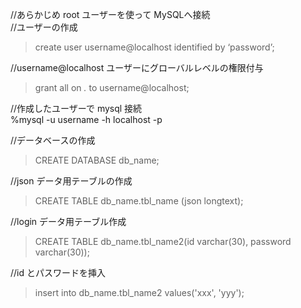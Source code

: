 //あらかじめ root ユーザーを使って MySQLへ接続<br>
//ユーザーの作成<br>

> create user username@localhost identified by ‘password’;

//username@localhost ユーザーにグローバルレベルの権限付与

> grant all on _._ to username@localhost;

//作成したユーザーで mysql 接続<br>
%mysql -u username -h localhost -p

//データベースの作成

> CREATE DATABASE db_name;

//json データ用テーブルの作成

> CREATE TABLE db_name.tbl_name (json longtext);

//login データ用テーブル作成

> CREATE TABLE db_name.tbl_name2(id varchar(30), password varchar(30));

//id とパスワードを挿入

> insert into db_name.tbl_name2 values('xxx', 'yyy');
